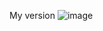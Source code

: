 My version
![image](https://user-images.githubusercontent.com/71019269/162611566-c0d15dc5-6006-4419-b52e-fe7f4dcf1417.png)
